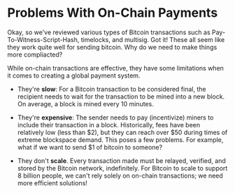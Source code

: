 # Problems With On-Chain Payments

Okay, so we've reviewed various types of Bitcoin transactions such as Pay-To-Witness-Script-Hash, timelocks, and multisig. Got it! These all seem like they work quite well for sending bitcoin. Why do we need to make things more compliacted? 

While on-chain transactions are effective, they have some limitations when it comes to creating a global payment system. 

- They're **slow**: For a Bitcoin transaction to be considered final, the recipient needs to wait for the transaction to be mined into a new block. On average, a block is mined every 10 minutes.

- They're **expensive**: The sender needs to pay (incentivize) miners to include their transaction in a block. Historically, fees have been relatively low (less than $2), but they can reach over $50 during times of extreme blockspace demand. This poses a few problems. For example, what if we want to send $1 of bitcoin to someone?

- They don't **scale**. Every transaction made must be relayed, verified, and stored by the Bitcoin network, indefinitely. For Bitcoin to scale to support 8 billion people, we can't rely solely on on-chain transactions; we need more efficient solutions!